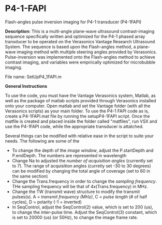 # P4-1-FAPI
 Flash-angles pulse inversion imaging for P4-1 transducer (P4-1FAPI)
 
 **Description:**
   This is a multi-angle plane-wave ultrasound contrast-imaging sequence specifically written and optimized for the P4-1 phased array transducer to be operated on the Verasonics Vantage Research Ultrasound System. The sequence is based upon the Flash-angles method, a plane-wave imaging method with multiple steering angles provided by Verasonics. Pulse-inversion was implemented onto the Flash-angles method to achieve contrast imaging, and variables were empirically optimized for microbubble imaging. 

File name: SetUpP4_1FAPI.m 

**General Instructions**

To use the code, you must have the Vantage Verasonics system, Matlab, as well as the package of matlab scripts provided through Verasonics installed onto your computer. Open matlab and set the Vantage folder (with all the Verasonics scripts) as your main folder. To use the P4-1 FAPI code as is, create a P4-1FAPI.mat file by running the setupP4-1FAPI script. Once the matfile is created and placed inside the folder called "matfiles", run VSX and use the P4-1FAPI code, while the appropriate transducer is attatched. 

Several things can be modified with relative ease in the script to suite your needs. The following are some of the   
* To change the depth of the *image window*, adjust the P.startDepth and P.endDepth. The numbers are represented in wavelength
* Change Na to adjusted the *number of acquisition angles* (currently set to 7). The range of acquisition angles (curretly set -30 to 30 degrees) can be modified by changing the total angle of coverage (set to 60 in the same section)
* Change the Trans.frequency in order to change the *sampling frequency*. THe sampling frequency will be that of 4x(Trans.frequency) in MHz.
* Change the TW (transmit wave) structure to modify the transmit pulses(s). A = *transmit frequency (MHz)*, C = *pulse length* (# of half cycles), D = polarity (-1 = inverted)
* In SeqControl, adjust the SeqControl(2) value, which is set to 200 (us), to change the inter-pulse time. Adjust the SeqControl(3) constant, which is set to 20000 (us) (or 50Hz), to change the image frame rate.
